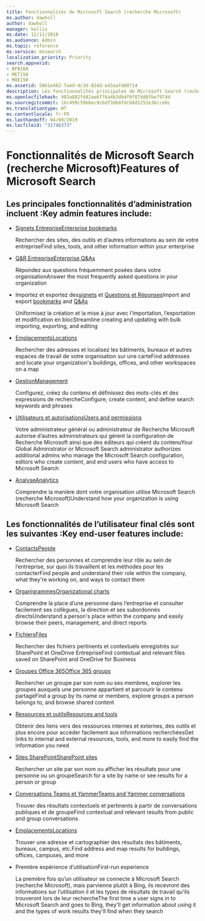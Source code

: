 ```yaml
---
title: Fonctionnalités de Microsoft Search (recherche Microsoft)
ms.author: dawholl
author: dawholl
manager: kellis
ms.date: 12/11/2018
ms.audience: Admin
ms.topic: reference
ms.service: mssearch
localization_priority: Priority
search.appverid:
- BFB160
- MET150
- MOE150
ms.assetid: 5861e462-faed-4c3d-824d-ed3aafd80714
description: Les fonctionnalités principales de Microsoft Search (recherche Microsoft) pour les administrateurs et les utilisateurs finaux incluent des signets, Questions et Réponses, des informations et des analyses de données et de gestion
ms.openlocfilehash: 983a882fd42ae6f76a4b3db4f0f87dd8fbe7974d
ms.sourcegitcommit: 1bc499c59b6ec9cbdf3db0fdcb8d1252e36cce0c
ms.translationtype: HT
ms.contentlocale: fr-FR
ms.lasthandoff: 04/09/2019
ms.locfileid: "31746373"
---
```

# <a name="features-of-microsoft-search"></a><span data-ttu-id="072e1-103">Fonctionnalités de Microsoft Search (recherche Microsoft)</span><span class="sxs-lookup"><span data-stu-id="072e1-103">Features of Microsoft Search</span></span>

## <a name="key-admin-features-include"></a><span data-ttu-id="072e1-104">Les principales fonctionnalités d’administration incluent :</span><span class="sxs-lookup"><span data-stu-id="072e1-104">Key admin features include:</span></span>

- [<span data-ttu-id="072e1-105">Signets Entreprise</span><span class="sxs-lookup"><span data-stu-id="072e1-105">Enterprise bookmarks</span></span>](create-and-manage-bookmarks.md)
    
    <span data-ttu-id="072e1-106">Rechercher des sites, des outils et d’autres informations au sein de votre entreprise</span><span class="sxs-lookup"><span data-stu-id="072e1-106">Find sites, tools, and other information within your enterprise</span></span>
    
- [<span data-ttu-id="072e1-107">Q&R Entreprise</span><span class="sxs-lookup"><span data-stu-id="072e1-107">Enterprise Q&As</span></span>](create-and-manage-qas.md)
    
    <span data-ttu-id="072e1-108">Répondez aux questions fréquemment posées dans votre organisation</span><span class="sxs-lookup"><span data-stu-id="072e1-108">Answer the most frequently asked questions in your organization</span></span>
    
- <span data-ttu-id="072e1-109">Importez et exportez des[signets](bulk-create-bookmarks.md) et [Questions et Réponses](bulk-create-qas.md)</span><span class="sxs-lookup"><span data-stu-id="072e1-109">Import and export [bookmarks](bulk-create-bookmarks.md) and [Q&As](bulk-create-qas.md)</span></span>
    
    <span data-ttu-id="072e1-110">Uniformisez la création et la mise à jour avec l’importation, l’exportation et modification en bloc</span><span class="sxs-lookup"><span data-stu-id="072e1-110">Streamline creating and updating with bulk importing, exporting, and editing</span></span>

- [<span data-ttu-id="072e1-111">Emplacements</span><span class="sxs-lookup"><span data-stu-id="072e1-111">Locations</span></span>](locations.md)
    
    <span data-ttu-id="072e1-112">Rechercher des adresses et localisez les bâtiments, bureaux et autres espaces de travail de votre organisation sur une carte</span><span class="sxs-lookup"><span data-stu-id="072e1-112">Find addresses and locate your organization's buildings, offices, and other workspaces on a map</span></span>
    
- [<span data-ttu-id="072e1-113">Gestion</span><span class="sxs-lookup"><span data-stu-id="072e1-113">Management</span></span>](set-up-microsoft-search.md)
    
    <span data-ttu-id="072e1-114">Configurez, créez du contenu et définissez des mots-clés et des expressions de recherche</span><span class="sxs-lookup"><span data-stu-id="072e1-114">Configure, create content, and define search keywords and phrases</span></span>
    
- [<span data-ttu-id="072e1-115">Utilisateurs et autorisations</span><span class="sxs-lookup"><span data-stu-id="072e1-115">Users and permissions</span></span>](add-users.md)
    
    <span data-ttu-id="072e1-116">Votre administrateur général ou administrateur de Recherche Microsoft autorise d’autres administrateurs qui gèrent la configuration de Recherche Microsoft ainsi que des éditeurs qui créent du contenu</span><span class="sxs-lookup"><span data-stu-id="072e1-116">Your Global Administrator or Microsoft Search administrator authorizes additional admins who manage the Microsoft Search configuration, editors who create content, and end users who have access to Microsoft Search</span></span>
    
- [<span data-ttu-id="072e1-117">Analyse</span><span class="sxs-lookup"><span data-stu-id="072e1-117">Analytics</span></span> ](get-insights.md) 
    
    <span data-ttu-id="072e1-118">Comprendre la manière dont votre organisation utilise Microsoft Search (recherche Microsoft)</span><span class="sxs-lookup"><span data-stu-id="072e1-118">Understand how your organization is using Microsoft Search</span></span> 
    
## <a name="key-end-user-features-include"></a><span data-ttu-id="072e1-119">Les fonctionnalités de l’utilisateur final clés sont les suivantes :</span><span class="sxs-lookup"><span data-stu-id="072e1-119">Key end-user features include:</span></span>

- [<span data-ttu-id="072e1-120">Contacts</span><span class="sxs-lookup"><span data-stu-id="072e1-120">People</span></span>](use/find-people-and-groups.md)
    
    <span data-ttu-id="072e1-121">Rechercher des personnes et comprendre leur rôle au sein de l’entreprise, sur quoi ils travaillent et les méthodes pour les contacter</span><span class="sxs-lookup"><span data-stu-id="072e1-121">Find people and understand their role within the company, what they're working on, and ways to contact them</span></span>
    
- [<span data-ttu-id="072e1-122">Organigrammes</span><span class="sxs-lookup"><span data-stu-id="072e1-122">Organizational charts</span></span>](use/find-people-and-groups.md)
    
    <span data-ttu-id="072e1-123">Comprendre la place d’une personne dans l’entreprise et consulter facilement ses collègues, la direction et ses subordonnés directs</span><span class="sxs-lookup"><span data-stu-id="072e1-123">Understand a person's place within the company and easily browse their peers, management, and direct reports</span></span>
    
- [<span data-ttu-id="072e1-124">Fichiers</span><span class="sxs-lookup"><span data-stu-id="072e1-124">Files</span></span>](use/find-files.md)
    
    <span data-ttu-id="072e1-125">Rechercher des fichiers pertinents et contextuels enregistrés sur SharePoint et OneDrive Entreprise</span><span class="sxs-lookup"><span data-stu-id="072e1-125">Find contextual and relevant files saved on SharePoint and OneDrive for Business</span></span>
    
- [<span data-ttu-id="072e1-126">Groupes Office 365</span><span class="sxs-lookup"><span data-stu-id="072e1-126">Office 365 groups</span></span>](use/find-people-and-groups.md)
    
    <span data-ttu-id="072e1-127">Rechercher un groupe par son nom ou ses membres, explorer les groupes auxquels une personne appartient et parcourir le contenu partagé</span><span class="sxs-lookup"><span data-stu-id="072e1-127">Find a group by its name or members, explore groups a person belongs to, and browse shared content</span></span>
    
- [<span data-ttu-id="072e1-128">Ressources et outils</span><span class="sxs-lookup"><span data-stu-id="072e1-128">Resources and tools</span></span>](use/find-resources-tools-and-more.md)
    
    <span data-ttu-id="072e1-129">Obtenir des liens vers des ressources internes et externes, des outils et plus encore pour accéder facilement aux informations recherchées</span><span class="sxs-lookup"><span data-stu-id="072e1-129">Get links to internal and external resources, tools, and more to easily find the information you need</span></span>
    
- [<span data-ttu-id="072e1-130">Sites SharePoint</span><span class="sxs-lookup"><span data-stu-id="072e1-130">SharePoint sites</span></span>](use/find-sharepoint-sites.md)
    
    <span data-ttu-id="072e1-131">Rechercher un site par son nom ou afficher les résultats pour une personne ou un groupe</span><span class="sxs-lookup"><span data-stu-id="072e1-131">Search for a site by name or see results for a person or group</span></span>
    
- [<span data-ttu-id="072e1-132">Conversations Teams et Yammer</span><span class="sxs-lookup"><span data-stu-id="072e1-132">Teams and Yammer conversations</span></span>](use/find-conversations.md)
    
    <span data-ttu-id="072e1-133">Trouver des résultats contextuels et pertinents à partir de conversations publiques et de groupe</span><span class="sxs-lookup"><span data-stu-id="072e1-133">Find contextual and relevant results from public and group conversations</span></span>

- [<span data-ttu-id="072e1-134">Emplacements</span><span class="sxs-lookup"><span data-stu-id="072e1-134">Locations</span></span>](use/find-locations.md)
    
    <span data-ttu-id="072e1-135">Trouver une adresse et cartographier des résultats des bâtiments, bureaux, campus, etc.</span><span class="sxs-lookup"><span data-stu-id="072e1-135">Find address and map results for buildings, offices, campuses, and more</span></span>
    
- <span data-ttu-id="072e1-136">Première expérience d’utilisation</span><span class="sxs-lookup"><span data-stu-id="072e1-136">First-run experience</span></span>
    
    <span data-ttu-id="072e1-137">La première fois qu’un utilisateur se connecte à Microsoft Search (recherche Microsoft), mais parvienne plutôt à Bing, ils recevront des informations sur l’utilisation il et les types de résultats de travail qu’ils trouveront lors de leur recherche</span><span class="sxs-lookup"><span data-stu-id="072e1-137">The first time a user signs in to Microsoft Search and goes to Bing, they'll get information about using it and the types of work results they'll find when they search</span></span>